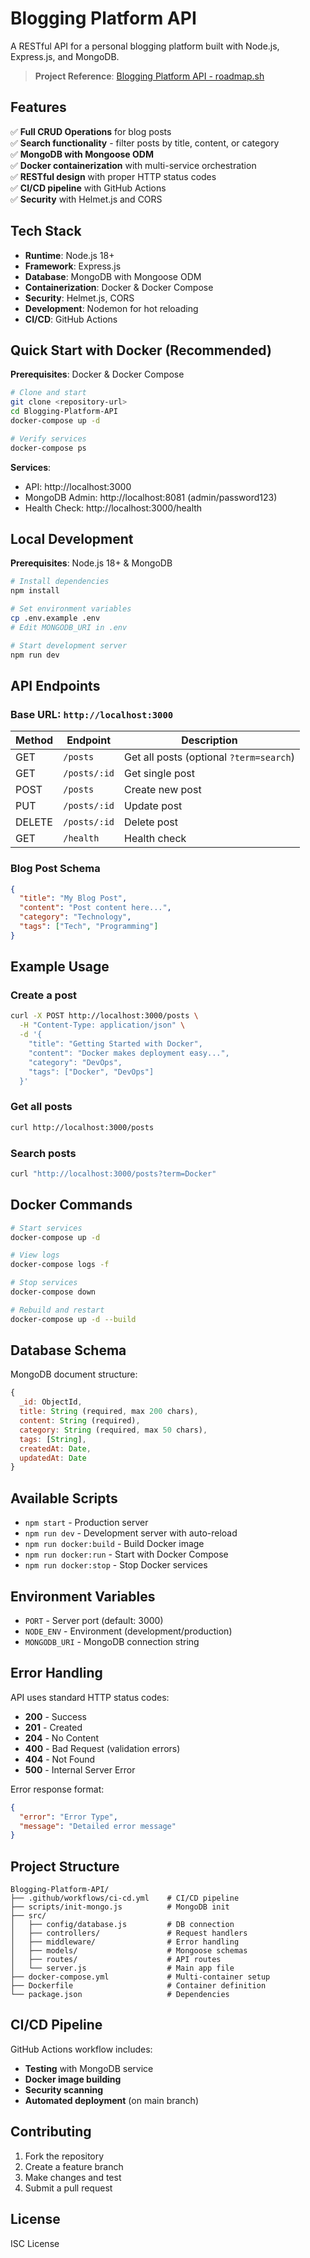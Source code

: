 # Blogging Platform API

A RESTful API for a personal blogging platform built with Node.js, Express.js, and MongoDB.

> **Project Reference**: [Blogging Platform API - roadmap.sh](https://roadmap.sh/projects/blogging-platform-api)

## Features

✅ **Full CRUD Operations** for blog posts  
✅ **Search functionality** - filter posts by title, content, or category  
✅ **MongoDB with Mongoose ODM**  
✅ **Docker containerization** with multi-service orchestration  
✅ **RESTful design** with proper HTTP status codes  
✅ **CI/CD pipeline** with GitHub Actions  
✅ **Security** with Helmet.js and CORS  

## Tech Stack

- **Runtime**: Node.js 18+
- **Framework**: Express.js
- **Database**: MongoDB with Mongoose ODM
- **Containerization**: Docker & Docker Compose
- **Security**: Helmet.js, CORS
- **Development**: Nodemon for hot reloading
- **CI/CD**: GitHub Actions

## Quick Start with Docker (Recommended)

**Prerequisites**: Docker & Docker Compose

```bash
# Clone and start
git clone <repository-url>
cd Blogging-Platform-API
docker-compose up -d

# Verify services
docker-compose ps
```

**Services**:
- API: http://localhost:3000
- MongoDB Admin: http://localhost:8081 (admin/password123)
- Health Check: http://localhost:3000/health

## Local Development

**Prerequisites**: Node.js 18+ & MongoDB

```bash
# Install dependencies
npm install

# Set environment variables
cp .env.example .env
# Edit MONGODB_URI in .env

# Start development server
npm run dev
```

## API Endpoints

### Base URL: `http://localhost:3000`

| Method | Endpoint | Description |
|--------|----------|-------------|
| GET | `/posts` | Get all posts (optional `?term=search`) |
| GET | `/posts/:id` | Get single post |
| POST | `/posts` | Create new post |
| PUT | `/posts/:id` | Update post |
| DELETE | `/posts/:id` | Delete post |
| GET | `/health` | Health check |

### Blog Post Schema
```json
{
  "title": "My Blog Post",
  "content": "Post content here...",
  "category": "Technology",
  "tags": ["Tech", "Programming"]
}
```

## Example Usage

### Create a post
```bash
curl -X POST http://localhost:3000/posts \
  -H "Content-Type: application/json" \
  -d '{
    "title": "Getting Started with Docker",
    "content": "Docker makes deployment easy...",
    "category": "DevOps",
    "tags": ["Docker", "DevOps"]
  }'
```

### Get all posts
```bash
curl http://localhost:3000/posts
```

### Search posts
```bash
curl "http://localhost:3000/posts?term=Docker"
```

## Docker Commands

```bash
# Start services
docker-compose up -d

# View logs
docker-compose logs -f

# Stop services
docker-compose down

# Rebuild and restart
docker-compose up -d --build
```

## Database Schema

MongoDB document structure:
```javascript
{
  _id: ObjectId,
  title: String (required, max 200 chars),
  content: String (required),
  category: String (required, max 50 chars),
  tags: [String],
  createdAt: Date,
  updatedAt: Date
}
```

## Available Scripts

- `npm start` - Production server
- `npm run dev` - Development server with auto-reload
- `npm run docker:build` - Build Docker image
- `npm run docker:run` - Start with Docker Compose
- `npm run docker:stop` - Stop Docker services

## Environment Variables

- `PORT` - Server port (default: 3000)
- `NODE_ENV` - Environment (development/production)
- `MONGODB_URI` - MongoDB connection string

## Error Handling

API uses standard HTTP status codes:
- **200** - Success
- **201** - Created
- **204** - No Content
- **400** - Bad Request (validation errors)
- **404** - Not Found
- **500** - Internal Server Error

Error response format:
```json
{
  "error": "Error Type",
  "message": "Detailed error message"
}
```

## Project Structure

```
Blogging-Platform-API/
├── .github/workflows/ci-cd.yml    # CI/CD pipeline
├── scripts/init-mongo.js          # MongoDB init
├── src/
│   ├── config/database.js         # DB connection
│   ├── controllers/               # Request handlers
│   ├── middleware/                # Error handling
│   ├── models/                    # Mongoose schemas
│   ├── routes/                    # API routes
│   └── server.js                  # Main app file
├── docker-compose.yml             # Multi-container setup
├── Dockerfile                     # Container definition
└── package.json                   # Dependencies
```

## CI/CD Pipeline

GitHub Actions workflow includes:
- **Testing** with MongoDB service
- **Docker image building**
- **Security scanning**
- **Automated deployment** (on main branch)

## Contributing

1. Fork the repository
2. Create a feature branch
3. Make changes and test
4. Submit a pull request

## License

ISC License